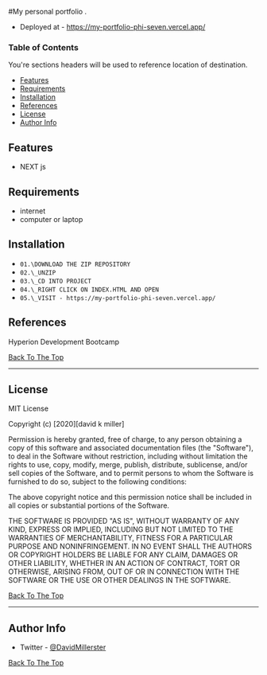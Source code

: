 #My personal portfolio .

- Deployed at - https://my-portfolio-phi-seven.vercel.app/

### Table of Contents

You're sections headers will be used to reference location of destination.

- [Features](#features)
- [Requirements](#requirements)
- [Installation](#installation)
- [References](#references)
- [License](#license)
- [Author Info](#author-info)

## Features

- NEXT js

## Requirements

- internet 
- computer or laptop

## Installation

- `01.\DOWNLOAD THE ZIP REPOSITORY`
- `02.\_UNZIP`
- `03.\_CD INTO PROJECT`
- `04.\_RIGHT CLICK ON INDEX.HTML AND OPEN`
- `05.\_VISIT - https://my-portfolio-phi-seven.vercel.app/`

## References

Hyperion Development Bootcamp

[Back To The Top](#read-me-template)

---

## License

MIT License

Copyright (c) [2020][david k miller]

Permission is hereby granted, free of charge, to any person obtaining a copy
of this software and associated documentation files (the "Software"), to deal
in the Software without restriction, including without limitation the rights
to use, copy, modify, merge, publish, distribute, sublicense, and/or sell
copies of the Software, and to permit persons to whom the Software is
furnished to do so, subject to the following conditions:

The above copyright notice and this permission notice shall be included in all
copies or substantial portions of the Software.

THE SOFTWARE IS PROVIDED "AS IS", WITHOUT WARRANTY OF ANY KIND, EXPRESS OR
IMPLIED, INCLUDING BUT NOT LIMITED TO THE WARRANTIES OF MERCHANTABILITY,
FITNESS FOR A PARTICULAR PURPOSE AND NONINFRINGEMENT. IN NO EVENT SHALL THE
AUTHORS OR COPYRIGHT HOLDERS BE LIABLE FOR ANY CLAIM, DAMAGES OR OTHER
LIABILITY, WHETHER IN AN ACTION OF CONTRACT, TORT OR OTHERWISE, ARISING FROM,
OUT OF OR IN CONNECTION WITH THE SOFTWARE OR THE USE OR OTHER DEALINGS IN THE
SOFTWARE.

[Back To The Top](#read-me-template)

---

## Author Info

- Twitter - [@DavidMillerster](https://twitter.com/DavidMillerster)

[Back To The Top](#read-me-template)
